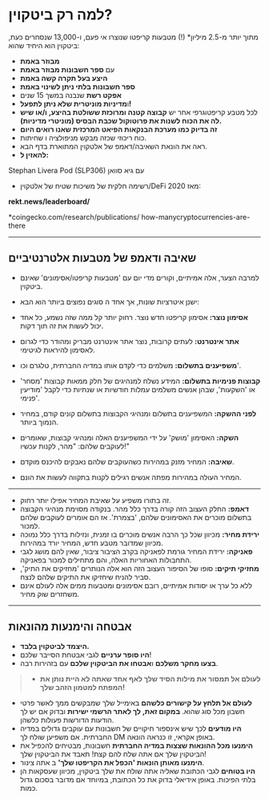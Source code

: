 # למה רק ביטקוין?
מתוך יותר מ-2.5 מיליון* (!) מטבעות קריפטו שנוצרו אי פעם,
ו-13,000 שנסחרים כעת, ביטקוין הוא היחיד שהוא:

* **מבוזר באמת**
* עם **ספר חשבונות מבוזר באמת**
* **היצע בעל תקרה קשה באמת**
* **ספר חשבונות בלתי ניתן לשינוי באמת**
* **אפקט רשת** שנבנה במשך 15 שנים
* ו**מדיניות מוניטרית שלא ניתן לתפעל!**
* לכל מטבע קריפטוגרפי אחר יש **קבוצה קטנה ומרוכזת
ששולטת בהיצע, ו/או שיש לה את
הכוח לשנות את פרוטוקול שכבת הבסיס (מוניטרי
מדיניות).**
* **זה בדיוק כמו מערכת הבנקאות הפיאט המרכזית שאנו
רואים היום**
* כוח ריכוזי שכזה מבקש מניפולציה ו
שחיתות.
* ראה את הונאת השאיבה/דאמפ של אלטקוין המתוארת בדף
הבא.
* **להאזין ל:**

Stephan Livera Pod (SLP306) עם גיא סוואן

* רשימה חלקית של משיכות שטיח של אלטקוין/DeFi מאז 2020:

**rekt.news/leaderboard/**

 *coingecko.com/research/publications/
how-manycryptocurrencies-are-there

---

## שאיבה ודאמפ של מטבעות אלטרנטיביים
* למרבה הצער, אלה אמיתיים, וקורים מדי יום עם 'מטבעות קריפטו/אסימונים' שאינם ביטקוין.
* ישנן איטרציות שונות, אך אחד ה
סוגים נפוצים ביותר הוא הבא:

* **אסימון נוצר:** אסימון קריפטו חדש נוצר. רחוק
יותר קל ממה שזה נשמע, כל אחד יכול לעשות את זה תוך דקות.
* **אתר אינטרנט:** לעתים קרובות, נוצר אתר אינטרנט מבריק ומהודר
כדי לגרום לאסימון להיראות לגיטימי.
* **משפיענים בתשלום:** משלמים כדי לקדם אותו במדיה החברתית,
טלגרם וכו'.
* **קבוצות פנימיות בתשלום:** המידע נשלח למנהיגים של
חלק ממאות קבוצות 'מסחר' או 'השקעות', שבהן אנשים משלמים עמלות חודשיות או שנתיות כדי
לקבל 'מודיעין פנימי'.
* **לפני ההשקה:** המשפיענים בתשלום ומנהיגי הקבוצות בתשלום קונים קודם, במחיר הנמוך ביותר.
* **השקה:** האסימון 'מושק' על ידי המשפיענים האלה
ומנהיגי קבוצות, שאומרים לעוקבים שלהם: "מהר,
לקנות עכשיו!"
* **שאיבה:** המחיר מזנק במהירות כשהעוקבים שלהם נאבקים להיכנס מוקדם.
* המחיר העולה במהירות מפתה אנשים רגילים לקנות
בתקווה לעשות את הונם.

---

* זה בתורו משפיע על שאיבת המחיר
אפילו יותר רחוק.
* **דאמפ:** החלק העצוב הזה קורה בדרך כלל מהר. בנקודה מסוימת
מנהיגי הקבוצה בתשלום מוכרים את האסימונים שלהם, 'בצמרת'. אז הם אומרים לעוקבים שלהם למכור.
* **ירידת מחיר:** מכיוון שכל כך הרבה אנשים מוכרים בו זמנית, ונזילות בדרך כלל נמוכה מכיוון שמדובר
מטבע חדש, המחיר יורד במהירות.
* **פאניקה:** ירידת המחיר גורמת לפאניקה בקרב הציבור
ציבור, שאין להם מושג לגבי התחבולות האחוריות האלה, והם מתחילים למכור בפאניקה.
* **מחזיקי תיקים:** סופו של הסיפור העצוב הזה הוא אלה
הנותרים 'מחזיקים את התיק', סביר להניח שיחזיקו את התיקים שלהם
לנצח.
* ללא כל ערך או יסודות אמיתיים, רובם
אסימונים ומטבעות ממים אלה לעולם אינם משחזרים שוק
מחיר.

---

## אבטחה והימנעות מהונאות
* **היצמד לביטקוין בלבד.**
* **היו סופר ערניים** לגבי אבטחת הסייבר שלכם!
* **בצעו מחקר משלכם** ו**אבטחו את הביטקוין שלכם** עם
בזהירות רבה.

>* **לעולם אל תמסור את מילות הסיד שלך לאף אחד שאתה
לא היית נותן את המפתח למטמון הזהב שלך!**

* **לעולם אל תלחץ על קישורים כלשהם** באימייל שלך שמבקשים ממך
לאשר פרטי חשבון מכל סוג שהוא. **במקום זאת, לך
לאתר הרשמי ישירות** ובדוק אם יש לך
הודעות הדורשות פעולות כלשהן.
* **היו מודעים** לכך שיש אינספור חיקויים של
חשבונות עם עוקבים גדולים במדיה החברתית. אם
משפיען שולח לך DM באופן אקראי, זו כנראה הונאה.
* **הימנעו מכל ההונאות שצצות במדיה החברתית**
חשבונות, מבטיחים להכפיל את הביטקוין שלך אם אתה
שלח להם קצת! תאבד את הביטקוין שלך!
* **הימנעו מאותן הונאות 'הכפל את הקריפטו שלך'** ב
אתה צינור.
* **היו בטוחים** לגבי הכתובת שאליה אתה שולח את שלך
ביטקוין, מכיוון שעסקאות הן בלתי הפיכות. באופן אידיאלי
בדוק את כל הכתובת, במיוחד אם מדובר בסכום גדול
כמות.
